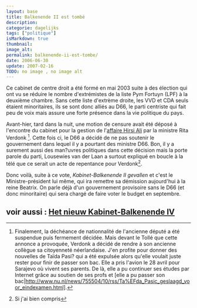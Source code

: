 ```yaml
---
layout: base
title: Balkenende II est tombé
description: 
categorie: dagelijks
tags: ["politique"]
isMarkdown: true
thumbnail: 
image_alt: 
permalink: balkenende-ii-est-tombe/
date: 2006-06-30
update: 2007-02-16
TODO: no image , no image alt 
---
```




Ce cabinet de centre droit a été formé en mai 2003 suite à des élection qui ont vu se réduire le nombre d'extrémistes de la liste Pym Fortuyn (LPF) à la deuxième chambre. Sans cette liste d'extrème droite, les VVD et CDA seuls étaient minoritaires, ils se sont donc alliés au D66, le parti centriste qui fait peu de voix mais assure une forte présence dans la vie politique du pays.

Avant-hier, tard dans la nuit, une motion de censure avait été déposé à l'encontre du cabinet pour la gestion de l'[affaire Hirsi Ali](/l-affaire-ayaan-hirsi-ali) par la ministre Rita Verdonk [^1]. Cette fois ci, le D66 a décidé de ne pas soutenir le gouvernement dans lequel il y a pourtant des ministre D66. Bon, il y a surement aussi des man?uvres politiques dans cette décision mais la porte parole du parti, Lousewies van der Laan a surtout expliqué en boucle à la télé que ce serait un acte de repentance pour Verdonk[^2].

Donc voilà, suite à ce vote, *Kabinet-Balkenende II gevallen* et c'est le Ministre-président lui même, qui ira remettre sa démission aujourd'hui à la reine Beatrix. On parle déjà d'un gouvernement provisoire sans le D66 (et donc minoritaire) qui sera chargé de faire voter le budget en septembre.

voir aussi : [Het nieuw Kabinet-Balkenende IV](/nieuw-kabinet-balkenende-iv)
---
[^1]: Finalement, la déchéance de nationnalité de l'ancienne député a été suspendue puis fermement décidée. Mais devant le Tollé que cette annonce a provoquée, Verdonk a décidé de rendre à son ancienne collègue sa citoyenneté néerlandaise. J'en profite pour donner des nouvelles de Taïda Pasi? qui a été expulsée alors qu'elle voulait juste rester pour finir de passer son bac. Elle a pris l'avion le 28 avril pour Sarajevo où vivent ses parents. De là, elle a pu continuer ses études par Internet grâce au soutien de ses profs et [elle a pu passer son bac|http://www.nu.nl/news/755504/10/rss/Ta%EFda_Pasic_geslaagd_voor_eindexamen.html]. 
[^2]: Si j'ai bien compris